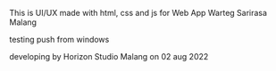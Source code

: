 This is UI/UX made with html, css and js
for Web App Warteg Sarirasa Malang

testing push from windows

developing by Horizon Studio Malang
on 02 aug 2022